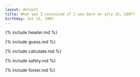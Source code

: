 ```yaml
---
layout: default
title: When was I conceived if I was born on July 15, 1907?
birthday: Jul 15, 1907
---
```


{% include header.md %}

{% include guess.md %}

{% include calculate.md %}

{% include safety.md %}

{% include footer.md %}



